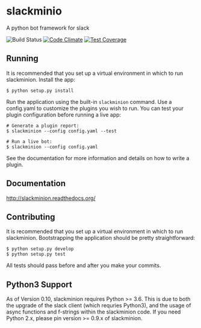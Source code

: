 # slackminio

A python bot framework for slack

![Build Status](https://github.com/pinterest/slackminion/workflows/CI/badge.svg) [![Code Climate](https://codeclimate.com/github/pinterest/slackminion/badges/gpa.svg)](https://codeclimate.com/github/pinterest/slackminion) [![Test Coverage](https://codeclimate.com/github/pinterest/slackminion/badges/coverage.svg)](https://codeclimate.com/github/pinterest/slackminion/coverage)

## Running
It is recommended that you set up a virtual environment in which to run slackminion. Install the app:

```
$ python setup.py install
```

Run the application using the built-in `slackminion` command. Use a config.yaml to customize the plugins you wish to run. You can test your plugin configuration before running a live app:

```
# Generate a plugin report:
$ slackminion --config config.yaml --test

# Run a live bot:
$ slackminion --config config.yaml
```

See the documentation for more information and details on how to write a plugin.

## Documentation
http://slackminion.readthedocs.org/

## Contributing
It is recommended that you set up a virtual environment in which to run slackminion. Bootstrapping the application should be pretty straightforward:

```
$ python setup.py develop
$ python setup.py test
```

All tests should pass before and after you make your commits.

## Python3 Support

As of Version 0.10, slackminion requires Python >= 3.6.  This is due to both the upgrade of the slack client (which requries Python3), and the usage of async functions and f-strings within the slackminion code.  If you need Python 2.x, please pin version >= 0.9.x of slackminion.
